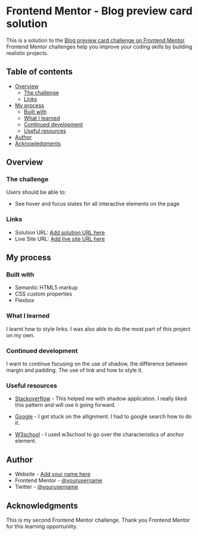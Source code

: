 # Frontend Mentor - Blog preview card solution

This is a solution to the [Blog preview card challenge on Frontend Mentor](https://www.frontendmentor.io/challenges/blog-preview-card-ckPaj01IcS). Frontend Mentor challenges help you improve your coding skills by building realistic projects.

## Table of contents

- [Overview](#overview)
  - [The challenge](#the-challenge)
  - [Links](#links)
- [My process](#my-process)
  - [Built with](#built-with)
  - [What I learned](#what-i-learned)
  - [Continued development](#continued-development)
  - [Useful resources](#useful-resources)
- [Author](#author)
- [Acknowledgments](#acknowledgments)

## Overview

### The challenge

Users should be able to:

- See hover and focus states for all interactive elements on the page

### Links

- Solution URL: [Add solution URL here](https://your-solution-url.com)
- Live Site URL: [Add live site URL here](https://your-live-site-url.com)

## My process

### Built with

- Semantic HTML5 markup
- CSS custom properties
- Flexbox

### What I learned

I learnt how to style links. I was also able to do the most part of this project on my own.

### Continued development

I want to continue focusing on the use of shadow, the difference between margin and padding.
The use of link and how to style it.

### Useful resources

- [Stackoverflow](https://www.stackoverflow.com) - This helped me with shadow application. I really liked this pattern and will use it going forward.
- [Google](https://www.google.com) - I got stuck on the allignment. I had to google search how to do it.

- [W3school](https://www.e3school.com) - I used w3school to go over the characteristics of anchor element.

## Author

- Website - [Add your name here](https://www.your-site.com)
- Frontend Mentor - [@yourusername](https://www.frontendmentor.io/profile/yourusername)
- Twitter - [@yourusername](https://www.twitter.com/yourusername)

## Acknowledgments

This is my second Frontend Mentor challenge.
Thank you Frontend Mentor for this learning opportuniity.
